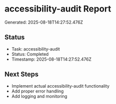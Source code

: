# accessibility-audit Report

Generated: 2025-08-18T14:27:52.476Z

## Status
- Task: accessibility-audit
- Status: Completed
- Timestamp: 2025-08-18T14:27:52.476Z

## Next Steps
- Implement actual accessibility-audit functionality
- Add proper error handling
- Add logging and monitoring
